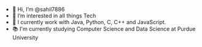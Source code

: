 - 👋 Hi, I’m @sahil7886
- 👀 I’m interested in all things Tech 
- 🌱 I currently work with Java, Python, C, C++ and JavaScript.
- 📚 I'm currently studying Computer Science and Data Science at Purdue University

<!---
sahil7886/sahil7886 is a ✨ special ✨ repository because its `README.md` (this file) appears on your GitHub profile.
You can click the Preview link to take a look at your changes.
--->
